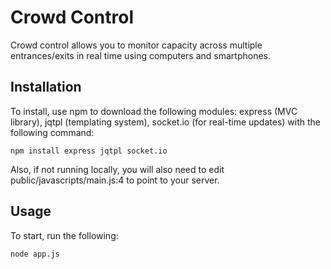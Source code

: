 Crowd Control
=============

Crowd control allows you to monitor capacity across multiple entrances/exits in real time using computers and smartphones.

Installation
------------
To install, use npm to download the following modules: express (MVC library), jqtpl (templating system), socket.io (for real-time updates) with the following command:

    npm install express jqtpl socket.io

Also, if not running locally, you will also need to edit public/javascripts/main.js:4 to point to your server.

Usage
-----
To start, run the following:

    node app.js
